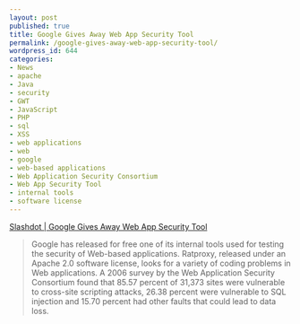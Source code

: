 ```yaml
---
layout: post
published: true
title: Google Gives Away Web App Security Tool
permalink: /google-gives-away-web-app-security-tool/
wordpress_id: 644
categories:
- News
- apache
- Java
- security
- GWT
- JavaScript
- PHP
- sql
- XSS
- web applications
- web
- google
- web-based applications
- Web Application Security Consortium
- Web App Security Tool
- internal tools
- software license
---
```




<a href="http://developers.slashdot.org/story/08/07/03/225211/google-gives-away-web-app-security-tool">Slashdot | Google Gives Away Web App Security Tool</a><br /><blockquote>Google has released for free one of its internal tools used for testing the security of Web-based applications. Ratproxy, released under an Apache 2.0 software license, looks for a variety of coding problems in Web applications. A 2006 survey by the Web Application Security Consortium found that 85.57 percent of 31,373 sites were vulnerable to cross-site scripting attacks, 26.38 percent were vulnerable to SQL injection and 15.70 percent had other faults that could lead to data loss.</blockquote>
